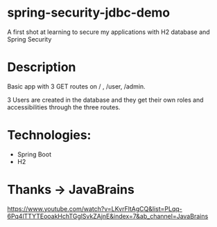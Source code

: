 # spring-security-jdbc-demo
A first shot at learning to secure my applications with H2 database and Spring Security

# Description
Basic app with 3 GET routes on / , /user, /admin.

3 Users are created in the database and they get their own roles and accessibilities through the three routes.

# Technologies:
  - Spring Boot
  - H2

# Thanks -> JavaBrains
https://www.youtube.com/watch?v=LKvrFltAgCQ&list=PLqq-6Pq4lTTYTEooakHchTGglSvkZAjnE&index=7&ab_channel=JavaBrains
